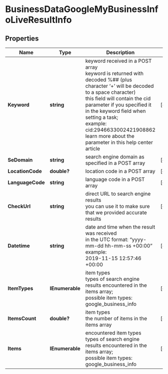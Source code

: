 # BusinessDataGoogleMyBusinessInfoLiveResultInfo


## Properties

| Name | Type | Description | Notes |
|------------ | ------------- | ------------- | -------------|
**Keyword** | **string** | keyword received in a POST array<br>keyword is returned with decoded %## (plus character ‘+’ will be decoded to a space character)<br>this field will contain the cid parameter if you specified it in the keyword field when setting a task;<br>example:<br>cid:2946633002421908862<br>learn more about the parameter in this help center article |[optional]|
**SeDomain** | **string** | search engine domain as specified in a POST array |[optional]|
**LocationCode** | **double?** | location code in a POST array |[optional]|
**LanguageCode** | **string** | language code in a POST array |[optional]|
**CheckUrl** | **string** | direct URL to search engine results<br>you can use it to make sure that we provided accurate results |[optional]|
**Datetime** | **string** | date and time when the result was received<br>in the UTC format: “yyyy-mm-dd hh-mm-ss +00:00”<br>example:<br>2019-11-15 12:57:46 +00:00 |[optional]|
**ItemTypes** | **IEnumerable<string>** | item types<br>types of search engine results encountered in the items array;<br>possible item types: google_business_info |[optional]|
**ItemsCount** | **double?** | item types<br>the number of items in the items array |[optional]|
**Items** | **IEnumerable<BaseBusinessDataSerpElementItem>** | encountered item types<br>types of search engine results encountered in the items array;<br>possible item types: google_business_info |[optional]|